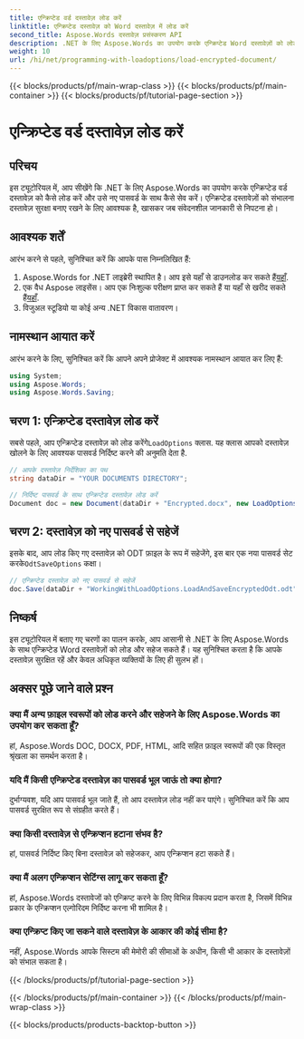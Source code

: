 ```yaml
---
title: एन्क्रिप्टेड वर्ड दस्तावेज़ लोड करें
linktitle: एन्क्रिप्टेड दस्तावेज़ को Word दस्तावेज़ में लोड करें
second_title: Aspose.Words दस्तावेज़ प्रसंस्करण API
description: .NET के लिए Aspose.Words का उपयोग करके एन्क्रिप्टेड Word दस्तावेज़ों को लोड और सहेजना सीखें। नए पासवर्ड के साथ अपने दस्तावेज़ों को आसानी से सुरक्षित करें। चरण-दर-चरण मार्गदर्शिका शामिल है।
weight: 10
url: /hi/net/programming-with-loadoptions/load-encrypted-document/
---
```


{{< blocks/products/pf/main-wrap-class >}}
{{< blocks/products/pf/main-container >}}
{{< blocks/products/pf/tutorial-page-section >}}

# एन्क्रिप्टेड वर्ड दस्तावेज़ लोड करें

## परिचय

इस ट्यूटोरियल में, आप सीखेंगे कि .NET के लिए Aspose.Words का उपयोग करके एन्क्रिप्टेड वर्ड दस्तावेज़ को कैसे लोड करें और उसे नए पासवर्ड के साथ कैसे सेव करें। एन्क्रिप्टेड दस्तावेज़ों को संभालना दस्तावेज़ सुरक्षा बनाए रखने के लिए आवश्यक है, खासकर जब संवेदनशील जानकारी से निपटना हो।

## आवश्यक शर्तें

आरंभ करने से पहले, सुनिश्चित करें कि आपके पास निम्नलिखित हैं:

1.  Aspose.Words for .NET लाइब्रेरी स्थापित है। आप इसे यहाँ से डाउनलोड कर सकते हैं[यहाँ](https://downloads.aspose.com/words/net).
2.  एक वैध Aspose लाइसेंस। आप एक निःशुल्क परीक्षण प्राप्त कर सकते हैं या यहाँ से खरीद सकते हैं[यहाँ](https://purchase.aspose.com/buy).
3. विजुअल स्टूडियो या कोई अन्य .NET विकास वातावरण।

## नामस्थान आयात करें

आरंभ करने के लिए, सुनिश्चित करें कि आपने अपने प्रोजेक्ट में आवश्यक नामस्थान आयात कर लिए हैं:

```csharp
using System;
using Aspose.Words;
using Aspose.Words.Saving;
```

## चरण 1: एन्क्रिप्टेड दस्तावेज़ लोड करें

 सबसे पहले, आप एन्क्रिप्टेड दस्तावेज़ को लोड करेंगे`LoadOptions` क्लास. यह क्लास आपको दस्तावेज़ खोलने के लिए आवश्यक पासवर्ड निर्दिष्ट करने की अनुमति देता है.

```csharp
// आपके दस्तावेज़ निर्देशिका का पथ
string dataDir = "YOUR DOCUMENTS DIRECTORY";

// निर्दिष्ट पासवर्ड के साथ एन्क्रिप्टेड दस्तावेज़ लोड करें
Document doc = new Document(dataDir + "Encrypted.docx", new LoadOptions("password"));
```

## चरण 2: दस्तावेज़ को नए पासवर्ड से सहेजें

 इसके बाद, आप लोड किए गए दस्तावेज़ को ODT फ़ाइल के रूप में सहेजेंगे, इस बार एक नया पासवर्ड सेट करके`OdtSaveOptions` कक्षा।

```csharp
// एन्क्रिप्टेड दस्तावेज़ को नए पासवर्ड से सहेजें
doc.Save(dataDir + "WorkingWithLoadOptions.LoadAndSaveEncryptedOdt.odt", new OdtSaveOptions("newpassword"));
```

## निष्कर्ष

इस ट्यूटोरियल में बताए गए चरणों का पालन करके, आप आसानी से .NET के लिए Aspose.Words के साथ एन्क्रिप्टेड Word दस्तावेज़ों को लोड और सहेज सकते हैं। यह सुनिश्चित करता है कि आपके दस्तावेज़ सुरक्षित रहें और केवल अधिकृत व्यक्तियों के लिए ही सुलभ हों।

## अक्सर पूछे जाने वाले प्रश्न

### क्या मैं अन्य फ़ाइल स्वरूपों को लोड करने और सहेजने के लिए Aspose.Words का उपयोग कर सकता हूँ?
हां, Aspose.Words DOC, DOCX, PDF, HTML, आदि सहित फ़ाइल स्वरूपों की एक विस्तृत श्रृंखला का समर्थन करता है।

### यदि मैं किसी एन्क्रिप्टेड दस्तावेज़ का पासवर्ड भूल जाऊं तो क्या होगा?
दुर्भाग्यवश, यदि आप पासवर्ड भूल जाते हैं, तो आप दस्तावेज़ लोड नहीं कर पाएंगे। सुनिश्चित करें कि आप पासवर्ड सुरक्षित रूप से संग्रहीत करते हैं।

### क्या किसी दस्तावेज़ से एन्क्रिप्शन हटाना संभव है?
हां, पासवर्ड निर्दिष्ट किए बिना दस्तावेज़ को सहेजकर, आप एन्क्रिप्शन हटा सकते हैं।

### क्या मैं अलग एन्क्रिप्शन सेटिंग्स लागू कर सकता हूँ?
हां, Aspose.Words दस्तावेजों को एन्क्रिप्ट करने के लिए विभिन्न विकल्प प्रदान करता है, जिसमें विभिन्न प्रकार के एन्क्रिप्शन एल्गोरिदम निर्दिष्ट करना भी शामिल है।

### क्या एन्क्रिप्ट किए जा सकने वाले दस्तावेज़ के आकार की कोई सीमा है?
नहीं, Aspose.Words आपके सिस्टम की मेमोरी की सीमाओं के अधीन, किसी भी आकार के दस्तावेज़ों को संभाल सकता है।

{{< /blocks/products/pf/tutorial-page-section >}}

{{< /blocks/products/pf/main-container >}}
{{< /blocks/products/pf/main-wrap-class >}}

{{< blocks/products/products-backtop-button >}}
